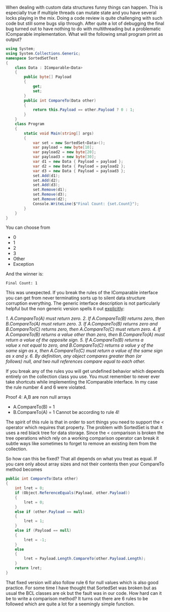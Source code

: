 When dealing with custom data structures funny things can happen. This is especially true if multiple threads can mutate state and you have several locks playing in the mix. Doing a code review is quite challenging with such code but still some bugs slip through. After quite a lot of debugging the final bug turned out to have nothing to do with multithreading but a problematic IComparable implementation. What will the following small program print as output?
```csharp
using System;
using System.Collections.Generic;
namespace SortedSetTest
{
	class Data : IComparable<Data>
	{
		public byte[] Payload
		{
			get;
			set;
		}
		public int CompareTo(Data other)
		{
			return this.Payload == other.Payload ? 0 : 1;
		}
	}
	class Program
	{
		static void Main(string[] args)
		{
			var set = new SortedSet<Data>();
			var payload = new byte[10];
			var payload2 = new byte[20];
			var payload3 = new byte[30];
			var d1 = new Data { Payload = payload };
			var d2 = new Data { Payload = payload2 };
			var d3 = new Data { Payload = payload3 };
			set.Add(d1);
			set.Add(d2);
			set.Add(d3);
			set.Remove(d1);
			set.Remove(d3);
			set.Remove(d2);
			Console.WriteLine($"Final Count: {set.Count}");
		}
	}
}
```

You can choose from

- 0
- 1
- 2
- 3
- Other
- Exception

And the winner is:

```
Final Count: 1
```

This was unexpected. If you break the rules of the IComparable interface you can get from never terminating sorts up to silent data structure corruption everything. The generic interface description is not particularly helpful but the non generic version spells it out [explicitly](https://msdn.microsoft.com/en-us/library/system.icomparable.compareto.aspx):

*1. A.CompareTo(A) must return zero.
2. If A.CompareTo(B) returns zero, then B.CompareTo(A) must return zero.
3. If A.CompareTo(B) returns zero and B.CompareTo(C) returns zero, then A.CompareTo(C) must return zero.
4. If A.CompareTo(B) returns a value other than zero, then B.CompareTo(A) must return a value of the opposite sign.
5. If A.CompareTo(B) returns a value x not equal to zero, and B.CompareTo(C) returns a value y of the same sign as x, then A.CompareTo(C) must return a value of the same sign as x and y.
6. By definition, any object compares greater than (or follows) null, and two null references compare equal to each other.*

If you break any of the rules you will get undefined behavior which depends entirely on the collection class you use. You must remember to never ever take shortcuts while implementing the IComparable interface. In my case the rule number 4 and 6 were violated.

Proof 4: A,B are non null arrays

- A.CompareTo(B) = 1
- B.CompareTo(A) = 1 Cannot be according to rule 4!

The spirit of this rule is that in order to sort things you need to support the < operator which requires that property. The problem with SortedSet<T> is that it uses a red black tree for data storage. Since the < comparison is broken the tree operations which rely on a working comparison operator can break it subtle ways like sometimes to forget to remove an existing item from the collection.

So how can this be fixed? That all depends on what you treat as equal. If you care only about array sizes and not their contents then your CompareTo method becomes

```csharp
public int CompareTo(Data other)
{
	int lret = 0;
	if (Object.ReferenceEquals(Payload, other.Payload))
	{
		lret = 0;
	}
	else if (other.Payload == null)
	{
		lret = 1;
	}
	else if (Payload == null)
	{
		lret = -1;
	}
	else
	{
		lret = Payload.Length.CompareTo(other.Payload.Length);
	}
	return lret;
}
```

That fixed version will also follow rule 6 for null values which is also good practice. For some time I have thought that SortedSet<T> was broken but as usual the BCL classes are ok but the fault was in our code. How hard can it be to write a comparison method? It turns out there are 6 rules to be followed which are quite a lot for a seemingly simple function.
